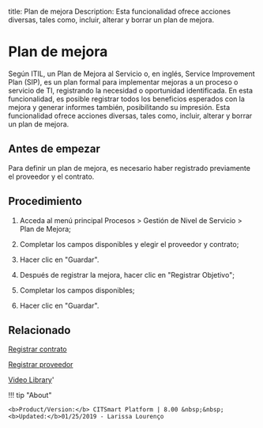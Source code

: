 title:  Plan de mejora 
Description: Esta funcionalidad ofrece acciones diversas, tales como, incluir, alterar y borrar un plan de mejora. 
# Plan de mejora

Según ITIL, un Plan de Mejora al Servicio o, en inglés, Service Improvement Plan (SIP), es un plan formal para implementar mejoras a un proceso o servicio de TI, registrando la necesidad o oportunidad identificada.
En esta funcionalidad, es posible registrar todos los beneficios esperados con la mejora y generar informes también, posibilitando su impresión.
Esta funcionalidad ofrece acciones diversas, tales como, incluir, alterar y borrar un plan de mejora.

Antes de empezar
----------------

Para definir un plan de mejora, es necesario haber registrado previamente el
proveedor y el contrato.

Procedimiento
-------------

1.  Acceda al menú principal Procesos \> Gestión de Nivel de Servicio \> Plan de
    Mejora;

2.  Completar los campos disponibles y elegir el proveedor y contrato;

3.  Hacer clic en "Guardar".

4.  Después de registrar la mejora, hacer clic en "Registrar Objetivo";

5.  Completar los campos disponibles;

6.  Hacer clic en "Guardar".

Relacionado
-----------

[Registrar contrato](/es-es/citsmart-platform-8/additional-features/contract-management/use/register-contract.html)

[Registrar proveedor](/es-es/citsmart-platform-8/processes/portfolio-and-catalog/configuration/register-provider.html)

<i class='fa fa-youtube-play  fa-2x' style='color:#97ce17;vertical-align: middle;'> </i> [Video Library](https://www.youtube.com/playlist?list=PLB5qK2uzf2RMjX0O3lujZJk298ZUVu21l)'

!!! tip "About"

    <b>Product/Version:</b> CITSmart Platform | 8.00 &nbsp;&nbsp;
    <b>Updated:</b>01/25/2019 - Larissa Lourenço
